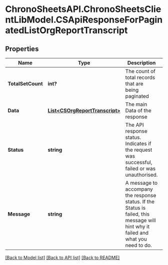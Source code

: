 # ChronoSheetsAPI.ChronoSheetsClientLibModel.CSApiResponseForPaginatedListOrgReportTranscript
## Properties

Name | Type | Description | Notes
------------ | ------------- | ------------- | -------------
**TotalSetCount** | **int?** | The count of total records that are being paginated | [optional] 
**Data** | [**List&lt;CSOrgReportTranscript&gt;**](CSOrgReportTranscript.md) | The main Data of the response | [optional] 
**Status** | **string** | The API response status. Indicates if the request was successful, failed or was unauthorised. | [optional] 
**Message** | **string** | A message to accompany the response status.  If the Status is failed, this message will hint why it failed and what you need to do. | [optional] 

[[Back to Model list]](../README.md#documentation-for-models) [[Back to API list]](../README.md#documentation-for-api-endpoints) [[Back to README]](../README.md)

